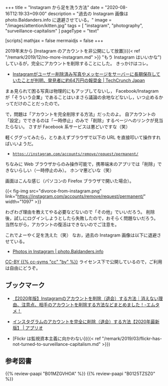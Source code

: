 +++
title = "Instagram から足を洗う方法"
date =  "2020-08-16T12:19:33+09:00"
description = "過去の Instagram 画像は photo.Baldanders.info に退避させている。"
image = "/images/attention/kitten.jpg"
tags = [ "instagram", "photography", "surveillance-capitalism" ]
pageType = "text"

[scripts]
  mathjax = false
  mermaidjs = false
+++

2019年末から [Instagram のアカウントを非公開にして放置]({{< ref "/remark/2019/12/no-more-instagram.md" >}} "もう Instagram はいいかな")しているが，完全にアカウントを削除することにした。
きっかけはコレ。

- [Instagramがユーザー削除済み写真やメッセージをサーバーに長期保存していたことが判明、発見者に約64万円の報奨金  |  TechCrunch Japan](https://jp.techcrunch.com/2020/08/14/2020-08-13-instagram-delete-photos-messages-servers/)

まぁ見られて困る写真は物理的にもアップしてないし， Facebook/Instagram が「そういう企業」であることはいまさら議論の余地などないし，いつ止めるかってだけのことだったので。

で，問題は「アカウントを完全削除する方法」だったのよ。
自アカウントの「設定」でできるのは「一時停止」のみで「削除」するページへのリンクが見当たらない。
さすが Facebook 系サービスは悪どいですな（笑）

軽くググってみたら，とりあえずブラウザで以下の URL を直接叩いて操作すればいいようだ。

- [`https://instagram.com/accounts/remove/request/permanent/`](https://instagram.com/accounts/remove/request/permanent/)

ちなみに Web ブラウザからのみ操作可能で，携帯端末のアプリでは「削除」できないらしい（一時停止のみ）。
ホンマ悪どいな（笑）

画面はこんな感じ（パソコンの Firefox ブラウザで開いた場合）。

{{< fig-img src="divorce-from-instagram.png" link="https://instagram.com/accounts/remove/request/permanent/" width="1097" >}}

わざわざ理由を教えてやる必要などないので「その他」でいいだろう。
削除後，試しにログインしようとしたら失敗したので，おそらく問題ないだろう。
当然ながら，アカウントの復活はできないのでご注意を。

これでよーやく足を洗えた（笑） なお，過去の Instagram 画像は以下に退避させている。

- [Photos in Instagram | photo.Baldanders.info](https://photo.baldanders.info/instagram/)

[CC-BY {{% cc-syms  "cc" "by" %}}](https://creativecommons.org/licenses/by/4.0/ "Creative Commons — Attribution 4.0 International — CC BY 4.0") ライセンス下で公開しているので，ご利用は自由にどうぞ。

## ブックマーク

- [【2020年版】Instagramのアカウントを削除（退会）する方法｜消えない理由、注意点、相手のアカウントを削除する方法などまとめました！-エムタメ！](https://mtame.jp/social/Instagram_permanent/)
- [インスタグラムのアカウントを完全に削除（退会）する方法【2020年最新版】 | アプリオ](https://appllio.com/instagram-account-delete-completely)

- [Flickr は監視資本主義に向かわない]({{< ref "/remark/2019/03/flickr-has-not-turned-to-surveillance-capitalism.md" >}})

## 参考図書

{{% review-paapi "B01MZGVHOA" %}} <!-- 超監視社会 -->
{{% review-paapi "B0125TZSZ0" %}} <!-- つながりっぱなしの日常を生きる -->
